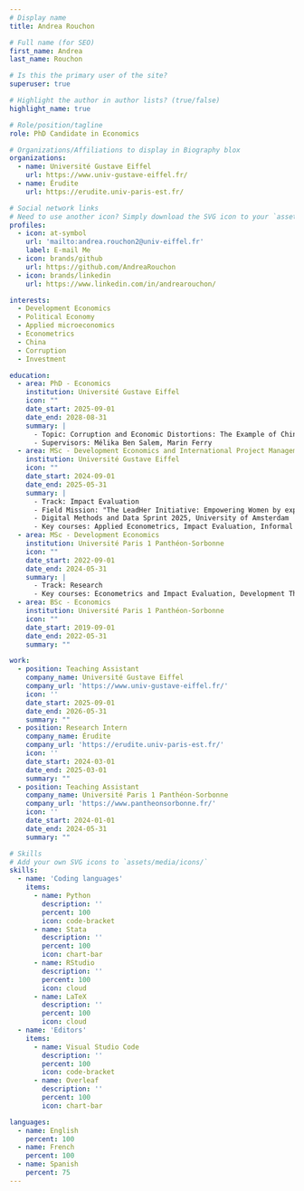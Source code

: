 ```yaml
---
# Display name
title: Andrea Rouchon

# Full name (for SEO)
first_name: Andrea
last_name: Rouchon

# Is this the primary user of the site?
superuser: true

# Highlight the author in author lists? (true/false)
highlight_name: true

# Role/position/tagline
role: PhD Candidate in Economics

# Organizations/Affiliations to display in Biography blox
organizations:
  - name: Université Gustave Eiffel
    url: https://www.univ-gustave-eiffel.fr/
  - name: Érudite
    url: https://erudite.univ-paris-est.fr/

# Social network links
# Need to use another icon? Simply download the SVG icon to your `assets/media/icons/` folder.
profiles:
  - icon: at-symbol
    url: 'mailto:andrea.rouchon2@univ-eiffel.fr'
    label: E-mail Me
  - icon: brands/github
    url: https://github.com/AndreaRouchon
  - icon: brands/linkedin
    url: https://www.linkedin.com/in/andrearouchon/

interests:
  - Development Economics
  - Political Economy
  - Applied microeconomics
  - Econometrics
  - China
  - Corruption
  - Investment

education:
  - area: PhD - Economics
    institution: Université Gustave Eiffel
    icon: ""
    date_start: 2025-09-01
    date_end: 2028-08-31
    summary: |
      - Topic: Corruption and Economic Distortions: The Example of China 
      - Supervisors: Mélika Ben Salem, Marin Ferry
  - area: MSc - Development Economics and International Project Management
    institution: Université Gustave Eiffel
    icon: ""
    date_start: 2024-09-01
    date_end: 2025-05-31
    summary: |
      - Track: Impact Evaluation
      - Field Mission: "The LeadHer Initiative: Empowering Women by expanding their job opportunities", in partnership with The High Atlas Foundation
      - Digital Methods and Data Sprint 2025, University of Amsterdam
      - Key courses: Applied Econometrics, Impact Evaluation, Informal Sector
  - area: MSc - Development Economics
    institution: Université Paris 1 Panthéon-Sorbonne
    icon: ""
    date_start: 2022-09-01
    date_end: 2024-05-31
    summary: |
      - Track: Research
      - Key courses: Econometrics and Impact Evaluation, Development Theory (Microeconomics, Macroeconomics and Historical Perspective), Institutions, Governance and Development, Firm Performance and Development, Foreign Aid, Debt and Development
  - area: BSc - Economics
    institution: Université Paris 1 Panthéon-Sorbonne
    icon: ""
    date_start: 2019-09-01
    date_end: 2022-05-31
    summary: ""

work:
  - position: Teaching Assistant
    company_name: Université Gustave Eiffel
    company_url: 'https://www.univ-gustave-eiffel.fr/'
    icon: ''
    date_start: 2025-09-01
    date_end: 2026-05-31
    summary: ""
  - position: Research Intern
    company_name: Érudite
    company_url: 'https://erudite.univ-paris-est.fr/'
    icon: ''
    date_start: 2024-03-01
    date_end: 2025-03-01
    summary: ""
  - position: Teaching Assistant
    company_name: Université Paris 1 Panthéon-Sorbonne
    company_url: 'https://www.pantheonsorbonne.fr/'
    icon: ''
    date_start: 2024-01-01
    date_end: 2024-05-31
    summary: ""

# Skills
# Add your own SVG icons to `assets/media/icons/`
skills:
  - name: 'Coding languages'
    items:
      - name: Python
        description: ''
        percent: 100
        icon: code-bracket
      - name: Stata
        description: ''
        percent: 100
        icon: chart-bar
      - name: RStudio
        description: ''
        percent: 100
        icon: cloud
      - name: LaTeX
        description: ''
        percent: 100
        icon: cloud
  - name: 'Editors'
    items:
      - name: Visual Studio Code
        description: ''
        percent: 100
        icon: code-bracket
      - name: Overleaf
        description: ''
        percent: 100
        icon: chart-bar

languages:
  - name: English
    percent: 100
  - name: French
    percent: 100
  - name: Spanish
    percent: 75
---
```


